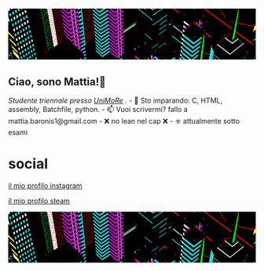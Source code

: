 ![xd](g3.gif)
 
 <h2>Ciao, sono Mattia!👋</h2> 
<p><em>Studente triennale presso <a href="https://www.unimore.it/en">UniMoRe</a> . </em>
- 🌱 Sto imparando: C, HTML, assembly, Batchfile, python.
- 📫 Vuoi scrivermi? fallo a mattia.baronis1@gmail.com
- ❌ no lean nel cap ❌
- ☣️ attualmente sotto esami

# social
 [il mio profilo instagram](https://www.instagram.com/bar0xx/)
 
 [il mio profilo steam](https://steamcommunity.com/id/bar0x/)
 
 ![xd](g3.gif)

<!---
--->
